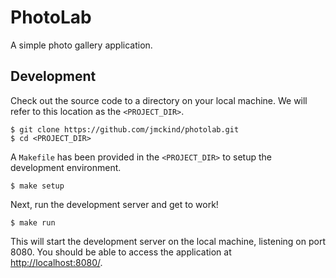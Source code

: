# PhotoLab

A simple photo gallery application.

## Development

Check out the source code to a directory on your local machine. We will refer to this location as the `<PROJECT_DIR>`.

    $ git clone https://github.com/jmckind/photolab.git
    $ cd <PROJECT_DIR>

A `Makefile` has been provided in the `<PROJECT_DIR>` to setup the development environment.

    $ make setup

Next, run the development server and get to work!

    $ make run

This will start the development server on the local machine, listening on port 8080. You should be able to access the application at [http://localhost:8080/](http://localhost:8080).
